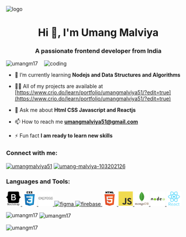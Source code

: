 ![logo](https://github.com/umangm17/umangm17/blob/main/banner.png.png)
<h1 align="center">Hi 👋, I'm Umang Malviya</h1>
<h3 align="center">A passionate frontend developer from India</h3>
<img align="right" alt="coding" width=400 src="https://media0.giphy.com/media/2IudUHdI075HL02Pkk/giphy.gif?cid=ecf05e47vxqc9476j03ne1is351nyy301x42i9mdyundcww6&ep=v1_gifs_search&rid=giphy.gif&ct=g" >

<p align="left"> <img src="https://komarev.com/ghpvc/?username=umangm17&label=Profile%20views&color=0e75b6&style=flat" alt="umangm17" /> </p>

- 🌱 I’m currently learning **Nodejs and Data Structures and Algorithms**

- 👨‍💻 All of my projects are available at [https://www.crio.do/learn/portfolio/umangmalviya51/?edit=true](https://www.crio.do/learn/portfolio/umangmalviya51/?edit=true)

- 💬 Ask me about **Html CSS Javascript and Reactjs**

- 📫 How to reach me **umangmalviya51@gmail.com**

- ⚡ Fun fact **I am ready to learn new skills**

<h3 align="left">Connect with me:</h3>
<p align="left">
<a href="https://twitter.com/umangmalviya51" target="blank"><img align="center" src="https://raw.githubusercontent.com/rahuldkjain/github-profile-readme-generator/master/src/images/icons/Social/twitter.svg" alt="umangmalviya51" height="30" width="40" /></a>
<a href="https://linkedin.com/in/umang-malviya-103202126" target="blank"><img align="center" src="https://raw.githubusercontent.com/rahuldkjain/github-profile-readme-generator/master/src/images/icons/Social/linked-in-alt.svg" alt="umang-malviya-103202126" height="30" width="40" /></a>
</p>

<h3 align="left">Languages and Tools:</h3>
<p align="left"> <a href="https://getbootstrap.com" target="_blank" rel="noreferrer"> <img src="https://raw.githubusercontent.com/devicons/devicon/master/icons/bootstrap/bootstrap-plain-wordmark.svg" alt="bootstrap" width="40" height="40"/> </a> <a href="https://www.w3schools.com/css/" target="_blank" rel="noreferrer"> <img src="https://raw.githubusercontent.com/devicons/devicon/master/icons/css3/css3-original-wordmark.svg" alt="css3" width="40" height="40"/> </a> <a href="https://expressjs.com" target="_blank" rel="noreferrer"> <img src="https://raw.githubusercontent.com/devicons/devicon/master/icons/express/express-original-wordmark.svg" alt="express" width="40" height="40"/> </a> <a href="https://www.figma.com/" target="_blank" rel="noreferrer"> <img src="https://www.vectorlogo.zone/logos/figma/figma-icon.svg" alt="figma" width="40" height="40"/> </a> <a href="https://firebase.google.com/" target="_blank" rel="noreferrer"> <img src="https://www.vectorlogo.zone/logos/firebase/firebase-icon.svg" alt="firebase" width="40" height="40"/> </a> <a href="https://www.w3.org/html/" target="_blank" rel="noreferrer"> <img src="https://raw.githubusercontent.com/devicons/devicon/master/icons/html5/html5-original-wordmark.svg" alt="html5" width="40" height="40"/> </a> <a href="https://developer.mozilla.org/en-US/docs/Web/JavaScript" target="_blank" rel="noreferrer"> <img src="https://raw.githubusercontent.com/devicons/devicon/master/icons/javascript/javascript-original.svg" alt="javascript" width="40" height="40"/> </a> <a href="https://www.mongodb.com/" target="_blank" rel="noreferrer"> <img src="https://raw.githubusercontent.com/devicons/devicon/master/icons/mongodb/mongodb-original-wordmark.svg" alt="mongodb" width="40" height="40"/> </a> <a href="https://nodejs.org" target="_blank" rel="noreferrer"> <img src="https://raw.githubusercontent.com/devicons/devicon/master/icons/nodejs/nodejs-original-wordmark.svg" alt="nodejs" width="40" height="40"/> </a> <a href="https://reactjs.org/" target="_blank" rel="noreferrer"> <img src="https://raw.githubusercontent.com/devicons/devicon/master/icons/react/react-original-wordmark.svg" alt="react" width="40" height="40"/> </a> </p>

<p><img align="left" src="https://github-readme-stats.vercel.app/api/top-langs?username=umangm17&show_icons=true&locale=en&layout=compact" alt="umangm17" /></p>

<p>&nbsp;<img align="center" src="https://github-readme-stats.vercel.app/api?username=umangm17&show_icons=true&locale=en" alt="umangm17" /></p>

<p><img align="center" src="https://github-readme-streak-stats.herokuapp.com/?user=umangm17&" alt="umangm17" /></p>
